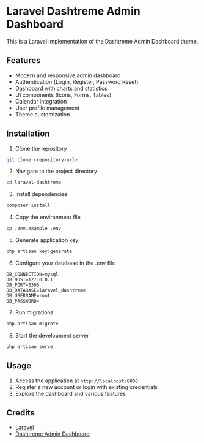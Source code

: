 # Laravel Dashtreme Admin Dashboard

This is a Laravel implementation of the Dashtreme Admin Dashboard theme.

## Features

- Modern and responsive admin dashboard
- Authentication (Login, Register, Password Reset)
- Dashboard with charts and statistics
- UI components (Icons, Forms, Tables)
- Calendar integration
- User profile management
- Theme customization

## Installation

1. Clone the repository
```bash
git clone <repository-url>
```

2. Navigate to the project directory
```bash
cd laravel-dashtreme
```

3. Install dependencies
```bash
composer install
```

4. Copy the environment file
```bash
cp .env.example .env
```

5. Generate application key
```bash
php artisan key:generate
```

6. Configure your database in the .env file
```
DB_CONNECTION=mysql
DB_HOST=127.0.0.1
DB_PORT=3306
DB_DATABASE=laravel_dashtreme
DB_USERNAME=root
DB_PASSWORD=
```

7. Run migrations
```bash
php artisan migrate
```

8. Start the development server
```bash
php artisan serve
```

## Usage

1. Access the application at `http://localhost:8000`
2. Register a new account or login with existing credentials
3. Explore the dashboard and various features

## Credits

- [Laravel](https://laravel.com/)
- [Dashtreme Admin Dashboard](https://codervent.com/dashtreme/)
